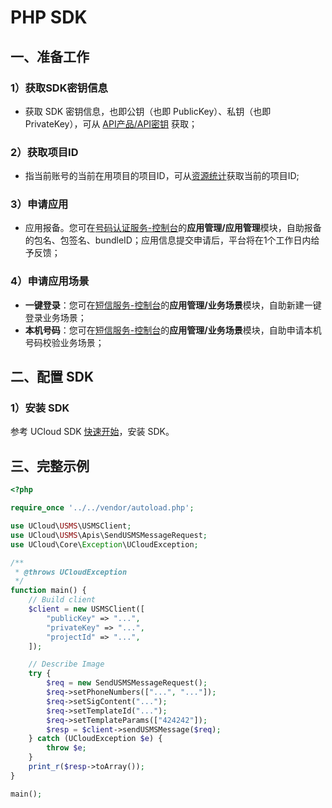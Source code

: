 # PHP SDK

## 一、准备工作

### 1）获取SDK密钥信息

  - 获取 SDK 密钥信息，也即公钥（也即 PublicKey）、私钥（也即PrivateKey），可从 [API产品/API密钥](https://console.ucloud.cn/uapi/apikey) 获取；

### 2）获取项目ID

  - 指当前账号的当前在用项目的项目ID，可从[资源统计](https://console.ucloud.cn/dashboard)获取当前的项目ID;

### 3）申请应用

  - 应用报备。您可在[号码认证服务-控制台](https://console.ucloud.cn/unvs)的**应用管理/应用管理**模块，自助报备的包名、包签名、bundleID；应用信息提交申请后，平台将在1个工作日内给予反馈；
 

### 4）申请应用场景

  - **一键登录**：您可在[短信服务-控制台](https://console.ucloud.cn/unvs)的**应用管理/业务场景**模块，自助新建一键登录业务场景；
  - **本机号码**：您可在[短信服务-控制台](https://console.ucloud.cn/unvs)的**应用管理/业务场景**模块，自助申请本机号码校验业务场景；

## 二、配置 SDK

### 1）安装 SDK

参考 UCloud SDK [快速开始](https://docs.ucloud.cn/opensdk-php/quickstart)，安装 SDK。



## 三、完整示例

```php
<?php

require_once '../../vendor/autoload.php';

use UCloud\USMS\USMSClient;
use UCloud\USMS\Apis\SendUSMSMessageRequest;
use UCloud\Core\Exception\UCloudException;

/**
 * @throws UCloudException
 */
function main() {
    // Build client
    $client = new USMSClient([
        "publicKey" => "...",
        "privateKey" => "...",
        "projectId" => "...",
    ]);

    // Describe Image
    try {
        $req = new SendUSMSMessageRequest();
        $req->setPhoneNumbers(["...", "..."]);
        $req->setSigContent("...");
        $req->setTemplateId("...");
        $req->setTemplateParams(["424242"]);
        $resp = $client->sendUSMSMessage($req);
    } catch (UCloudException $e) {
        throw $e;
    }
    print_r($resp->toArray());
}

main();
```
